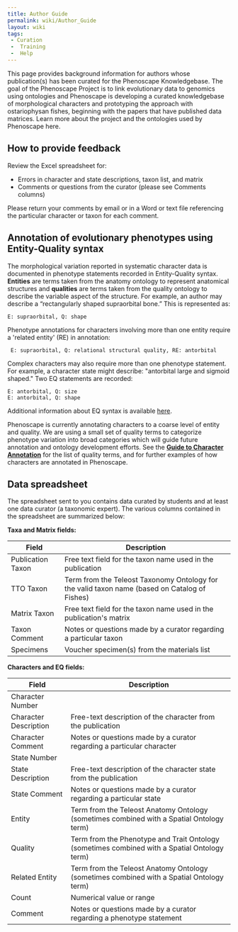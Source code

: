```yaml
---
title: Author Guide
permalink: wiki/Author_Guide
layout: wiki
tags:
 - Curation
 -  Training
 -  Help
---
```


This page provides background information for authors whose
publication(s) has been curated for the Phenoscape Knowledgebase. The
goal of the Phenoscape Project is to link evolutionary data to genomics
using ontologies and Phenoscape is developing a curated knowledgebase of
morphological characters and prototyping the approach with ostariophysan
fishes, beginning with the papers that have published data matrices.
Learn more about the project and the ontologies used by Phenoscape here.

## How to provide feedback

Review the Excel spreadsheet for:

- Errors in character and state descriptions, taxon list, and matrix
- Comments or questions from the curator (please see Comments columns)

Please return your comments by email or in a Word or text file
referencing the particular character or taxon for each comment.

## Annotation of evolutionary phenotypes using Entity-Quality syntax

The morphological variation reported in systematic character data is
documented in phenotype statements recorded in Entity-Quality syntax.
**Entities** are terms taken from the anatomy ontology to represent
anatomical structures and **qualities** are terms taken from the quality
ontology to describe the variable aspect of the structure. For example,
an author may describe a “rectangularly shaped supraorbital bone.” This
is represented as:

`E: supraorbital, Q: shape`

Phenotype annotations for characters involving more than one entity
require a 'related entity' (RE) in annotation:

` E: supraorbital, Q: relational structural quality, RE: antorbital`

Complex characters may also require more than one phenotype statement.
For example, a character state might describe: "antorbital large and
sigmoid shaped." Two EQ statements are recorded:

`E: antorbital, Q: size`  
`E: antorbital, Q: shape`

Additional information about EQ syntax is available
<a href="EQ_for_character_matrices" class="wikilink" title=" here">
here</a>.

Phenoscape is currently annotating characters to a coarse level of
entity and quality. We are using a small set of quality terms to
categorize phenotype variation into broad categories which will guide
future annotation and ontology development efforts. See the
<a href="Guide_to_Character_Annotation" class="wikilink"
title=" Guide to Character Annotation"> <strong>Guide to Character
Annotation</strong></a> for the list of quality terms, and for further
examples of how characters are annotated in Phenoscape.

## Data spreadsheet

The spreadsheet sent to you contains data curated by students and at
least one data curator (a taxonomic expert). The various columns
contained in the spreadsheet are summarized below:

**Taxa and Matrix fields:**

| Field | Description |
|----|----|
| Publication Taxon | Free text field for the taxon name used in the publication |
| TTO Taxon | Term from the Teleost Taxonomy Ontology for the valid taxon name (based on Catalog of Fishes) |
| Matrix Taxon | Free text field for the taxon name used in the publication's matrix |
| Taxon Comment | Notes or questions made by a curator regarding a particular taxon |
| Specimens | Voucher specimen(s) from the materials list |

**Characters and EQ fields:**

| Field | Description |
|----|----|
| Character Number |  |
| Character Description | Free-text description of the character from the publication |
| Character Comment | Notes or questions made by a curator regarding a particular character |
| State Number |  |
| State Description | Free-text description of the character state from the publication |
| State Comment | Notes or questions made by a curator regarding a particular state |
| Entity | Term from the Teleost Anatomy Ontology (sometimes combined with a Spatial Ontology term) |
| Quality | Term from the Phenotype and Trait Ontology (sometimes combined with a Spatial Ontology term) |
| Related Entity | Term from the Teleost Anatomy Ontology (sometimes combined with a Spatial Ontology term) |
| Count | Numerical value or range |
| Comment | Notes or questions made by a curator regarding a phenotype statement |
